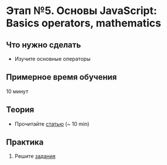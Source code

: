 # Этап №5. Основы JavaScript: Basics operators, mathematics

## Что нужно сделать

- Изучите основные операторы

## Примерное время обучения

10 минут

## Теория

- Прочитайте  [статью](https://learn.javascript.ru/operators) (~ 10 min)

## Практика

1. Решите [задания](https://learn.javascript.ru/operators#tasks) 
